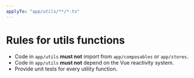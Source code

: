 ```yaml
---
applyTo: "app/utils/**/*.ts"
---
```

# Rules for utils functions

- Code in `app/utils` **must not** import from `app/composables` or `app/stores`.
- Code in `app/utils` **must not** depend on the Vue reactivity system.
- Provide unit tests for every utility function.
